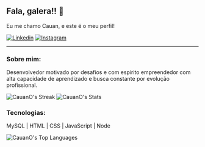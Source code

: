## Fala, galera!! 👋

Eu me chamo Cauan, e este é o meu perfil!

[![Linkedin](https://img.shields.io/badge/LinkedIn-0077B5?style=for-the-badge&logo=linkedin&logoColor=8566ff&color=0C0B12)](https://www.linkedin.com/in/cauan-oliveira-935a48231/)
[![Instagram](https://img.shields.io/badge/Instagram-E4405F?style=for-the-badge&logo=instagram&logoColor=8566ff&color=0C0B12)](https://www.instagram.com/cauan.ollive/)
<hr/>

### Sobre mim:

Desenvolvedor motivado por desafios e com espírito empreendedor com alta capacidade de aprendizado e busca constante por evolução profissional.

![CauanO's Streak](https://github-readme-streak-stats.herokuapp.com/?user=CauanO&theme=merko&hide_border=true)
![CauanO's Stats](https://github-readme-stats.vercel.app/api?username=CauanO&theme=merko&show_icons=true&hide_border=true&count_private=true)


### Tecnologias:

MySQL | HTML | CSS | JavaScript | Node

![CauanO's Top Languages](https://github-readme-stats.vercel.app/api/top-langs/?username=CauanO&theme=merko&show_icons=true&hide_border=true&layout=compact)
